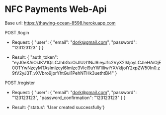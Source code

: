 # NFC Payments Web-Api

Base url: https://thawing-ocean-8598.herokuapp.com

POST /login
- Request: {
  "user": {
    "email": "dork@gmail.com",
    "password": "123123123"
  }
}

- Result: 
{
  "auth_token": "eyJ0eXAiOiJKV1QiLCJhbGciOiJIUzI1NiJ9.eyJ1c2VyX2lkIjoyLCJleHAiOjE0OTYwNzcyMTAsImlzcyI6Imlzc3Vlcl9uYW1lIiwiYXVkIjoiY2xpZW50In0.z9tV2yJ3T_vXVbro9jprYhtGul1PehNTHk3uethtBi4"
}

POST /register
- Request: {
  "user": {
    "email": "dork@gmail.com",
    "password": "123123123",
    "password_confirmation": "123123123"
  }
}

- Result:
{'status': 'User created successfully'}
